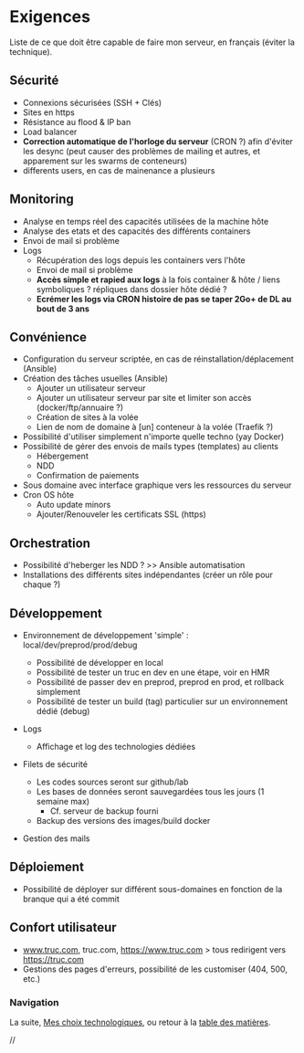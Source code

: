 # Exigences

Liste de ce que doit être capable de faire mon serveur, en français (éviter la technique).



## Sécurité

- Connexions sécurisées (SSH + Clés)
- Sites en https
- Résistance au flood & IP ban
- Load balancer
- **Correction automatique de l'horloge du serveur** (CRON ?) afin d'éviter les desync (peut causer des problèmes de mailing et autres, et apparement sur les swarms de conteneurs)
- differents users, en cas de mainenance a plusieurs


## Monitoring

- Analyse en temps réel des capacités utilisées de la machine hôte
- Analyse des etats et des capacités des différents containers
- Envoi de mail si problème
- Logs
	- Récupération des logs depuis les containers vers l'hôte
	- Envoi de mail si problème
  - **Accès simple et rapied aux logs** à la fois container & hôte / liens symboliques ? répliques dans dossier hôte dédié ?
  - **Ecrémer les logs via CRON histoire de pas se taper 2Go+ de DL au bout de 3 ans**



## Convénience

- Configuration du serveur scriptée, en cas de réinstallation/déplacement (Ansible)
- Création des tâches usuelles (Ansible)
 	-	Ajouter un utilisateur serveur
    - Ajouter un utilisateur serveur par site et limiter son accès (docker/ftp/annuaire ?)
	- Création de sites à la volée
	- Lien de nom de domaine à [un] conteneur à la volée (Traefik ?)
- Possibilité d'utiliser simplement n'importe quelle techno (yay Docker)
- Possibilité de gérer des envois de mails types (templates) au clients
	- Hébergement
	- NDD
	- Confirmation de paiements
- Sous domaine avec interface graphique vers les ressources du serveur
- Cron OS hôte
  - Auto update minors
  - Ajouter/Renouveler les certificats SSL (https)


## Orchestration

- Possibilité d'heberger les NDD ? >> Ansible automatisation
- Installations des différents sites indépendantes (créer un rôle pour chaque ?)



## Développement

- Environnement de développement 'simple' : local/dev/preprod/prod/debug
	- Possibilité de développer en local
	- Possibilité de tester un truc en dev en une étape, voir en HMR
	- Possibilité de passer dev en preprod, preprod en prod, et rollback simplement
	- Possibilité de tester un build (tag) particulier sur un environnement dédié (debug)
	
- Logs
	- Affichage et log des technologies dédiées
	
- Filets de sécurité
	- Les codes sources seront sur github/lab
	- Les bases de données seront sauvegardées tous les jours (1 semaine max)
		- Cf. serveur de backup fourni
	- Backup des versions des images/build docker

- Gestion des mails



## Déploiement

- Possibilité de déployer sur différent sous-domaines en fonction de la branque qui a été commit



## Confort utilisateur

- www.truc.com, truc.com, https://www.truc.com > tous redirigent vers https://truc.com
- Gestions des pages d'erreurs, possibilité de les customiser (404, 500, etc.)




### Navigation

La suite, [Mes choix technologiques](/docs/10-Choix-technologiques.md), ou retour à la [table des matières](https://github.com/youpiwaza/notes-serveur).






































//
